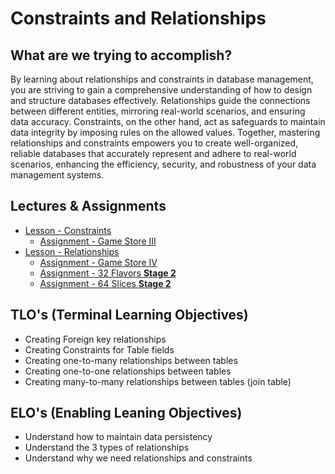 # Constraints and Relationships

## What are we trying to accomplish?

By learning about relationships and constraints in database management, you are striving to gain a comprehensive understanding of how to design and structure databases effectively. Relationships guide the connections between different entities, mirroring real-world scenarios, and ensuring data accuracy. Constraints, on the other hand, act as safeguards to maintain data integrity by imposing rules on the allowed values. Together, mastering relationships and constraints empowers you to create well-organized, reliable databases that accurately represent and adhere to real-world scenarios, enhancing the efficiency, security, and robustness of your data management systems.

## Lectures & Assignments

- [Lesson - Constraints](./1-constraints.md)
  - [Assignment - Game Store III](https://github.com/Code-Platoon-Assignments/game-store-III)
- [Lesson - Relationships](./2-relationships.md)
  - [Assignment - Game Store IV](https://github.com/Code-Platoon-Assignments/game-store-iv/tree/main)
  - [Assignment - 32 Flavors **Stage 2**](https://github.com/Code-Platoon-Assignments/sql-32-flavors-1/blob/main/README.md#stage-2)
  - [Assignment - 64 Slices **Stage 2**](https://github.com/Code-Platoon-Assignments/sql-64-slices-1/blob/main/README.md#stage-2)

## TLO's (Terminal Learning Objectives)

- Creating Foreign key relationships
- Creating Constraints for Table fields
- Creating one-to-many relationships between tables
- Creating one-to-one relationships between tables
- Creating many-to-many relationships between tables (join table)

## ELO's (Enabling Leaning Objectives)

- Understand how to maintain data persistency
- Understand the 3 types of relationships
- Understand why we need relationships and constraints
